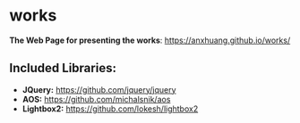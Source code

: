# works

**The Web Page for presenting the works**: https://anxhuang.github.io/works/  

## Included Libraries:
* **JQuery:** https://github.com/jquery/jquery  
* **AOS:** https://github.com/michalsnik/aos  
* **Lightbox2:** https://github.com/lokesh/lightbox2  
